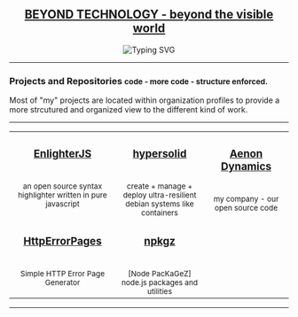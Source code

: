 <h2 align="center"><a href="https://andidittrich.com" >BEYOND TECHNOLOGY - beyond the visible world</a></h2>

<p align="center">
  <img src="https://readme-typing-svg.herokuapp.com?font=Source+Code+Pro&size=24&color=1DCB51&background=000000&center=true&vCenter=true&multiline=true&width=846&height=120&lines=Wake+Up+Neo..;Follow+the+white+rabbit.;Knock%2C+knock" alt="Typing SVG"/>
</p>

<hr>

<h3>Projects and Repositories <small>code - more code - structure enforced.</small></h3>

Most of "my" projects are located within organization profiles to provide a more strcutured and organized view to the different kind of work. 

<hr>

<table>
  <tr>
    <td align="center" valign="top" width="288">      
        <h3><a href="https://github.com/EnlighterJS">EnlighterJS</a></h3> 
        <br><small>an open source syntax highlighter written in pure javascript</small>
    </td>
    <td align="center" valign="top" width="288">     
        <h3><a href="https://github.com/hypersolid-os">hypersolid</a></h3>
        <br><small>create + manage + deploy ultra-resilient debian systems like containers</small>
    </td>
    <td align="center" valign="top" width="288">      
        <h3><a href="https://github.com/AenonDynamics">Aenon Dynamics</a></h3> 
        <br><small>my company - our open source code</small>
    </td>   
  </tr>
  <tr>
    <td align="center" valign="top" width="288">
        <h3><a href="https://github.com/HttpErrorPages">HttpErrorPages</a></h3> 
        <br><small>Simple HTTP Error Page Generator</small>
    </td>
    <td align="center" valign="top" width="288">     
        <h3><a href="https://github.com/EnlighterJS">npkgz</a></h3>      
        <br><small>[Node PacKaGeZ] node.js packages and utilities</small>
    </td>
    <td align="center" valign="top" width="288">
    </td>   
  </tr>
</table>

<hr>